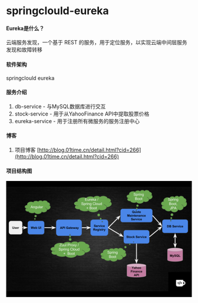 # springclould-eureka

#### Eureka是什么？
云端服务发现，一个基于 REST 的服务，用于定位服务，以实现云端中间层服务发现和故障转移

#### 软件架构
springclould
eureka


#### 服务介绍

1. db-service - 与MySQL数据库进行交互
2. stock-service - 用于从YahooFinance API中提取股票价格
3. eureka-service - 用于注册所有微服务的服务注册中心

#### 博客

1. 项目博客 [http://blog.01time.cn/detail.html?cid=266](http://blog.01time.cn/detail.html?cid=266)

#### 项目结构图
![Architecture](Architecture.png)

